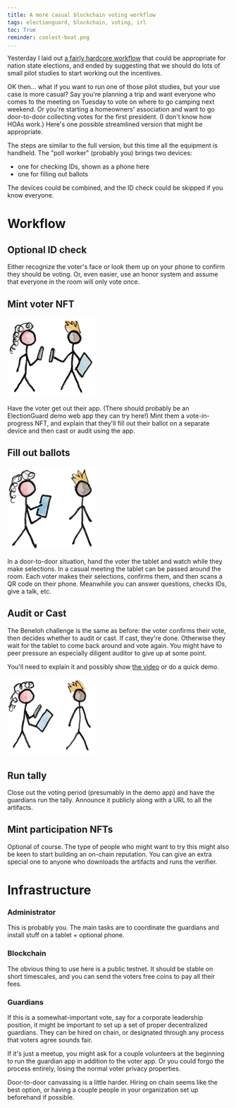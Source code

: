 ```yaml
---
title: A more casual blockchain voting workflow
tags: electionguard, blockchain, voting, irl
toc: True
reminder: coolest-boat.png
...
```


[benaloh-challenge]: https://youtu.be/2TGtpUCNFPs?t=1362

Yesterday I laid out [a fairly hardcore workflow](../../11/gamified-blockchain-voting-from-a-voters-perspective/) that could be appropriate for nation state elections, and ended by suggesting that we should do lots of small pilot studies to start working out the incentives.

OK then... what if you want to run one of those pilot studies, but your use case is more casual?
Say you're planning a trip and want everyone who comes to the meeting on Tuesday to vote on where to go camping next weekend.
Or you're starting a homeowners' association and want to go door-to-door collecting votes for the first president.
(I don't know how HOAs work.)
Here's one possible streamlined version that might be appropriate.

The steps are similar to the full version, but this time all the equipment is handheld.
The "poll worker" (probably you) brings two devices:

* one for checking IDs, shown as a phone here
* one for filling out ballots

The devices could be combined, and the ID check could be skipped if you know everyone.

# Workflow

## Optional ID check

Either recognize the voter's face or look them up on your phone to confirm they should be voting.
Or, even easier, use an honor system and assume that everyone in the room will only vote once.

## Mint voter NFT

<img src="id-check.png" style="width: 200px; "></img>

Have the voter get out their app. (There should probably be an ElectionGuard demo web app they can try here!)
Mint them a vote-in-progress NFT, and explain that they'll fill out their ballot on a separate device and then cast or audit using the app.

## Fill out ballots

<img src="voting.png" style="width: 200px; "></img>

In a door-to-door situation, hand the voter the tablet and watch while they make selections.
In a casual meeting the tablet can be passed around the room.
Each voter makes their selections, confirms them, and then scans a QR code on their phone.
Meanwhile you can answer questions, checks IDs, give a talk, etc.

## Audit or Cast

The Beneloh challenge is the same as before: the voter confirms their vote, then decides whether to audit or cast. If cast, they're done. Otherwise they wait for the tablet to come back around and vote again. You might have to peer pressure an especially diligent auditor to give up at some point.

You'll need to explain it and possibly show [the video][benaloh-challenge] or do a quick demo.

<img src="challenge.png" style="width: 200px; "></img>

## Run tally

Close out the voting period (presumably in the demo app) and have the guardians run the tally.
Announce it publicly along with a URL to all the artifacts.

## Mint participation NFTs

Optional of course.
The type of people who might want to try this might also be keen to start building an on-chain reputation.
You can give an extra special one to anyone who downloads the artifacts and runs the verifier.

# Infrastructure

### Administrator

This is probably you. The main tasks are to coordinate the guardians and install stuff on a tablet + optional phone.

### Blockchain

The obvious thing to use here is a public testnet. It should be stable on short timescales, and you can send the voters free coins to pay all their fees.

### Guardians

If this is a somewhat-important vote, say for a corporate leadership position, it might be important to set up a set of proper decentralized guardians. They can be hired on chain, or designated through any process that voters agree sounds fair.

If it's just a meetup, you might ask for a couple volunteers at the beginning to run the guardian app in addition to the voter app. Or you could forgo the process entirely, losing the normal voter privacy properties.

Door-to-door canvassing is a little harder. Hiring on chain seems like the best option, or having a couple people in your organization set up beforehand if possible.
